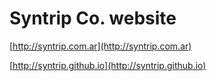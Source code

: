 Syntrip Co. website
===================

[http://syntrip.com.ar](http://syntrip.com.ar)

[http://syntrip.github.io](http://syntrip.github.io)
